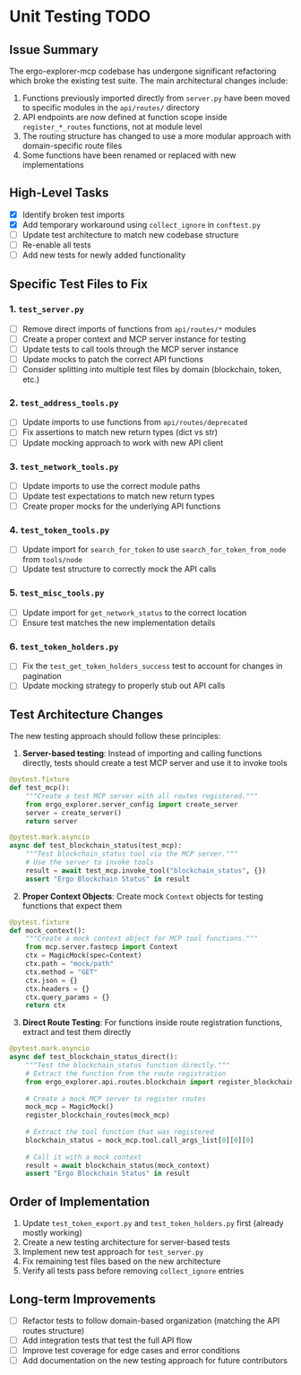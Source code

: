 # Unit Testing TODO

## Issue Summary

The ergo-explorer-mcp codebase has undergone significant refactoring which broke the existing test suite. The main architectural changes include:

1. Functions previously imported directly from `server.py` have been moved to specific modules in the `api/routes/` directory
2. API endpoints are now defined at function scope inside `register_*_routes` functions, not at module level
3. The routing structure has changed to use a more modular approach with domain-specific route files
4. Some functions have been renamed or replaced with new implementations

## High-Level Tasks

- [x] Identify broken test imports
- [x] Add temporary workaround using `collect_ignore` in `conftest.py`
- [ ] Update test architecture to match new codebase structure
- [ ] Re-enable all tests
- [ ] Add new tests for newly added functionality

## Specific Test Files to Fix

### 1. `test_server.py`

- [ ] Remove direct imports of functions from `api/routes/*` modules
- [ ] Create a proper context and MCP server instance for testing
- [ ] Update tests to call tools through the MCP server instance
- [ ] Update mocks to patch the correct API functions
- [ ] Consider splitting into multiple test files by domain (blockchain, token, etc.)

### 2. `test_address_tools.py`

- [ ] Update imports to use functions from `api/routes/deprecated`
- [ ] Fix assertions to match new return types (dict vs str)
- [ ] Update mocking approach to work with new API client

### 3. `test_network_tools.py`

- [ ] Update imports to use the correct module paths
- [ ] Update test expectations to match new return types
- [ ] Create proper mocks for the underlying API functions

### 4. `test_token_tools.py`

- [ ] Update import for `search_for_token` to use `search_for_token_from_node` from `tools/node`
- [ ] Update test structure to correctly mock the API calls

### 5. `test_misc_tools.py`

- [ ] Update import for `get_network_status` to the correct location
- [ ] Ensure test matches the new implementation details

### 6. `test_token_holders.py`

- [ ] Fix the `test_get_token_holders_success` test to account for changes in pagination
- [ ] Update mocking strategy to properly stub out API calls

## Test Architecture Changes

The new testing approach should follow these principles:

1. **Server-based testing**: Instead of importing and calling functions directly, tests should create a test MCP server and use it to invoke tools

```python
@pytest.fixture
def test_mcp():
    """Create a test MCP server with all routes registered."""
    from ergo_explorer.server_config import create_server
    server = create_server()
    return server

@pytest.mark.asyncio
async def test_blockchain_status(test_mcp):
    """Test blockchain_status tool via the MCP server."""
    # Use the server to invoke tools
    result = await test_mcp.invoke_tool("blockchain_status", {})
    assert "Ergo Blockchain Status" in result
```

2. **Proper Context Objects**: Create mock `Context` objects for testing functions that expect them

```python
@pytest.fixture
def mock_context():
    """Create a mock context object for MCP tool functions."""
    from mcp.server.fastmcp import Context
    ctx = MagicMock(spec=Context)
    ctx.path = "mock/path"
    ctx.method = "GET"
    ctx.json = {}
    ctx.headers = {}
    ctx.query_params = {}
    return ctx
```

3. **Direct Route Testing**: For functions inside route registration functions, extract and test them directly

```python
@pytest.mark.asyncio
async def test_blockchain_status_direct():
    """Test the blockchain_status function directly."""
    # Extract the function from the route registration
    from ergo_explorer.api.routes.blockchain import register_blockchain_routes
    
    # Create a mock MCP server to register routes
    mock_mcp = MagicMock()
    register_blockchain_routes(mock_mcp)
    
    # Extract the tool function that was registered
    blockchain_status = mock_mcp.tool.call_args_list[0][0][0]
    
    # Call it with a mock context
    result = await blockchain_status(mock_context)
    assert "Ergo Blockchain Status" in result
```

## Order of Implementation

1. Update `test_token_export.py` and `test_token_holders.py` first (already mostly working)
2. Create a new testing architecture for server-based tests
3. Implement new test approach for `test_server.py`
4. Fix remaining test files based on the new architecture
5. Verify all tests pass before removing `collect_ignore` entries

## Long-term Improvements

- [ ] Refactor tests to follow domain-based organization (matching the API routes structure)
- [ ] Add integration tests that test the full API flow
- [ ] Improve test coverage for edge cases and error conditions
- [ ] Add documentation on the new testing approach for future contributors 